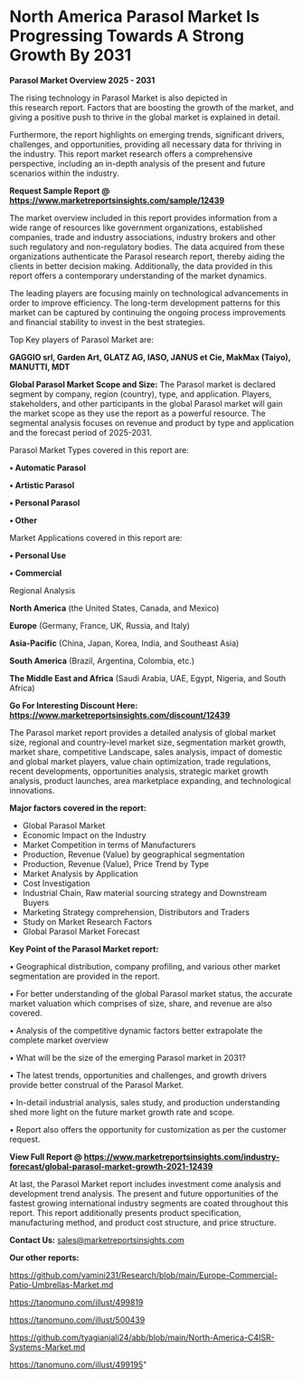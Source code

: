 # North America Parasol Market Is Progressing Towards A Strong Growth By 2031

<Strong> Parasol Market Overview 2025 - 2031</strong>

The rising technology in Parasol Market is also depicted in this research report. Factors that are boosting the growth of the market, and giving a positive push to thrive in the global market is explained in detail.

Furthermore, the report highlights on emerging trends, significant drivers, challenges, and opportunities, providing all necessary data for thriving in the industry. This report market research offers a comprehensive perspective, including an in-depth analysis of the present and future scenarios within the industry.

<strong>Request Sample Report @ <a href=https://www.marketreportsinsights.com/sample/12439>https://www.marketreportsinsights.com/sample/12439</a></strong>

The market overview included in this report provides information from a wide range of resources like government organizations, established companies, trade and industry associations, industry brokers and other such regulatory and non-regulatory bodies. The data acquired from these organizations authenticate the Parasol research report, thereby aiding the clients in better decision making. Additionally, the data provided in this report offers a contemporary understanding of the market dynamics.

The leading players are focusing mainly on technological advancements in order to improve efficiency. The long-term development patterns for this market can be captured by continuing the ongoing process improvements and financial stability to invest in the best strategies.

Top Key players of Parasol Market are:

<strong>GAGGIO srl, Garden Art, GLATZ AG, IASO, JANUS et Cie, MakMax (Taiyo), MANUTTI, MDT</strong>

<strong><b>Global Parasol Market Scope and Size:</b></strong>
The Parasol market is declared segment by company, region (country), type, and application. Players, stakeholders, and other participants in the global Parasol market will gain the market scope as they use the report as a powerful resource. The segmental analysis focuses on revenue and product by type and application and the forecast period of 2025-2031.

Parasol Market Types covered in this report are:

<strong>• Automatic Parasol

• Artistic Parasol

• Personal Parasol

• Other</strong>

Market Applications covered in this report are:

<strong>• Personal Use

• Commercial</strong> 

Regional Analysis

<strong>North America</strong> (the United States, Canada, and Mexico)

<strong>Europe</strong> (Germany, France, UK, Russia, and Italy)

<strong>Asia-Pacific</strong> (China, Japan, Korea, India, and Southeast Asia)

<strong>South America</strong> (Brazil, Argentina, Colombia, etc.)

<strong>The Middle East and Africa</strong> (Saudi Arabia, UAE, Egypt, Nigeria, and South Africa)

<strong>Go For Interesting Discount Here: <a href=https://www.marketreportsinsights.com/discount/12439>https://www.marketreportsinsights.com/discount/12439</a></strong>

The Parasol market report provides a detailed analysis of global market size, regional and country-level market size, segmentation market growth, market share, competitive Landscape, sales analysis, impact of domestic and global market players, value chain optimization, trade regulations, recent developments, opportunities analysis, strategic market growth analysis, product launches, area marketplace expanding, and technological innovations.

<strong><b>Major factors covered in the report:</b></strong>
<ul>
  <li>Global Parasol Market </li>
  <li>Economic Impact on the Industry</li>
  <li>Market Competition in terms of Manufacturers</li>
  <li>Production, Revenue (Value) by geographical segmentation</li>
  <li>Production, Revenue (Value), Price Trend by Type</li>
  <li>Market Analysis by Application</li>
  <li>Cost Investigation</li>
  <li>Industrial Chain, Raw material sourcing strategy and Downstream Buyers</li>
  <li>Marketing Strategy comprehension, Distributors and Traders</li>
  <li>Study on Market Research Factors</li>
  <li>Global Parasol Market Forecast</li>
</ul>

<strong><b>Key Point of the Parasol Market report:</b></strong>

• Geographical distribution, company profiling, and various other market segmentation are provided in the report.

• For better understanding of the global Parasol market status, the accurate market valuation which comprises of size, share, and revenue are also covered.

• Analysis of the competitive dynamic factors better extrapolate the complete market overview

• What will be the size of the emerging Parasol market in 2031?

• The latest trends, opportunities and challenges, and growth drivers provide better construal of the Parasol Market.

• In-detail industrial analysis, sales study, and production understanding shed more light on the future market growth rate and scope.

• Report also offers the opportunity for customization as per the customer request.

<strong><b>View Full Report @ <a href=https://www.marketreportsinsights.com/industry-forecast/global-parasol-market-growth-2021-12439>https://www.marketreportsinsights.com/industry-forecast/global-parasol-market-growth-2021-12439</a></b></strong>


At last, the Parasol Market report includes investment come analysis and development trend analysis. The present and future opportunities of the fastest growing international industry segments are coated throughout this report. This report additionally presents product specification, manufacturing method, and product cost structure, and price structure.

<strong>Contact Us:</strong>
sales@marketreportsinsights.com

<strong>Our other reports:</strong>

<a href=https://github.com/yamini231/Research/blob/main/Europe-Commercial-Patio-Umbrellas-Market.md>https://github.com/yamini231/Research/blob/main/Europe-Commercial-Patio-Umbrellas-Market.md</a>

<a href=https://tanomuno.com/illust/499819>https://tanomuno.com/illust/499819</a>

<a href=https://tanomuno.com/illust/500439>https://tanomuno.com/illust/500439</a>

<a href=https://github.com/tyagianjali24/abb/blob/main/North-America-C4ISR-Systems-Market.md>https://github.com/tyagianjali24/abb/blob/main/North-America-C4ISR-Systems-Market.md</a>

<a href=https://tanomuno.com/illust/499195>https://tanomuno.com/illust/499195</a>"
